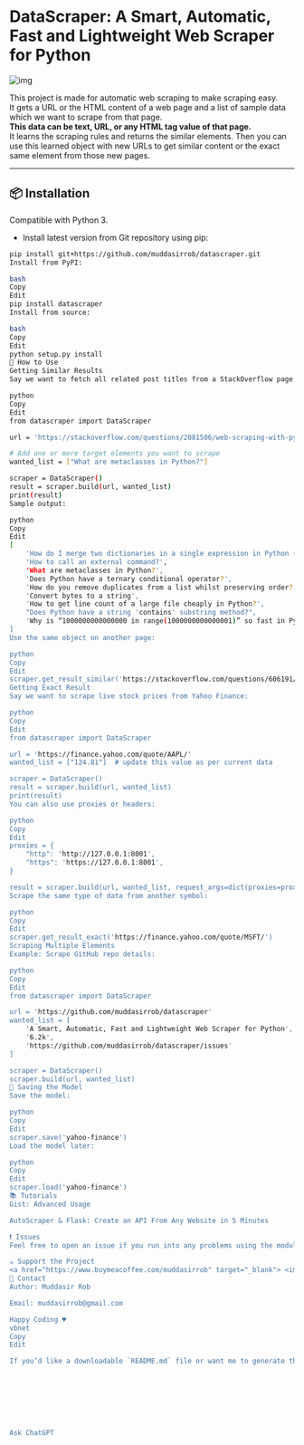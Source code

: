 # DataScraper: A Smart, Automatic, Fast and Lightweight Web Scraper for Python

![img](https://user-images.githubusercontent.com/17881612/91968083-5ee92080-ed29-11ea-82ec-d99ec85367a5.png)

This project is made for automatic web scraping to make scraping easy.  
It gets a URL or the HTML content of a web page and a list of sample data which we want to scrape from that page.  
**This data can be text, URL, or any HTML tag value of that page.**  
It learns the scraping rules and returns the similar elements. Then you can use this learned object with new URLs to get similar content or the exact same element from those new pages.

---

## 📦 Installation

Compatible with Python 3.

- Install latest version from Git repository using pip:

```bash
pip install git+https://github.com/muddasirrob/datascraper.git
Install from PyPI:

bash
Copy
Edit
pip install datascraper
Install from source:

bash
Copy
Edit
python setup.py install
🚀 How to Use
Getting Similar Results
Say we want to fetch all related post titles from a StackOverflow page:

python
Copy
Edit
from datascraper import DataScraper

url = 'https://stackoverflow.com/questions/2081586/web-scraping-with-python'

# Add one or more target elements you want to scrape
wanted_list = ["What are metaclasses in Python?"]

scraper = DataScraper()
result = scraper.build(url, wanted_list)
print(result)
Sample output:

python
Copy
Edit
[
    'How do I merge two dictionaries in a single expression in Python (taking union of dictionaries)?', 
    'How to call an external command?', 
    'What are metaclasses in Python?', 
    'Does Python have a ternary conditional operator?', 
    'How do you remove duplicates from a list whilst preserving order?', 
    'Convert bytes to a string', 
    'How to get line count of a large file cheaply in Python?', 
    "Does Python have a string 'contains' substring method?", 
    'Why is “1000000000000000 in range(1000000000000001)” so fast in Python 3?'
]
Use the same object on another page:

python
Copy
Edit
scraper.get_result_similar('https://stackoverflow.com/questions/606191/convert-bytes-to-a-string')
Getting Exact Result
Say we want to scrape live stock prices from Yahoo Finance:

python
Copy
Edit
from datascraper import DataScraper

url = 'https://finance.yahoo.com/quote/AAPL/'
wanted_list = ["124.81"]  # update this value as per current data

scraper = DataScraper()
result = scraper.build(url, wanted_list)
print(result)
You can also use proxies or headers:

python
Copy
Edit
proxies = {
    "http": 'http://127.0.0.1:8001',
    "https": 'https://127.0.0.1:8001',
}

result = scraper.build(url, wanted_list, request_args=dict(proxies=proxies))
Scrape the same type of data from another symbol:

python
Copy
Edit
scraper.get_result_exact('https://finance.yahoo.com/quote/MSFT/')
Scraping Multiple Elements
Example: Scrape GitHub repo details:

python
Copy
Edit
from datascraper import DataScraper

url = 'https://github.com/muddasirrob/datascraper'
wanted_list = [
    'A Smart, Automatic, Fast and Lightweight Web Scraper for Python',
    '6.2k',
    'https://github.com/muddasirrob/datascraper/issues'
]

scraper = DataScraper()
scraper.build(url, wanted_list)
💾 Saving the Model
Save the model:

python
Copy
Edit
scraper.save('yahoo-finance')
Load the model later:

python
Copy
Edit
scraper.load('yahoo-finance')
📚 Tutorials
Gist: Advanced Usage

AutoScraper & Flask: Create an API From Any Website in 5 Minutes

❗ Issues
Feel free to open an issue if you run into any problems using the module.

☕ Support the Project
<a href="https://www.buymeacoffee.com/muddasirrob" target="_blank"> <img src="https://cdn.buymeacoffee.com/buttons/v2/default-black.png" alt="Buy Me A Coffee" height="45" width="163" > </a>
📧 Contact
Author: Muddasir Rob

Email: muddasirrob@gmail.com

Happy Coding ♥️
vbnet
Copy
Edit

If you’d like a downloadable `README.md` file or want me to generate the `datascraper` package structure to match this documentation, just let me know!








Ask ChatGPT
